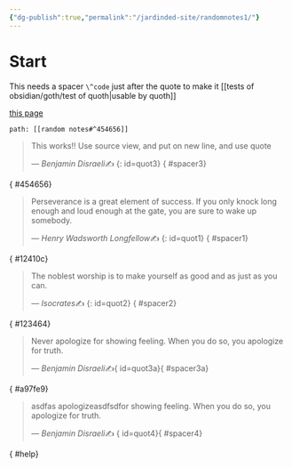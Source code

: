 ```yaml
---
{"dg-publish":true,"permalink":"/jardinded-site/randomnotes1/"}
---
```


# Start
This needs a spacer  `\^code` just after the quote to make it [[tests of obsidian/goth/test of quoth\|usable by quoth]]

[this page](https://jardingded.netlify.app/jardinded-site/randomnotes1/)

```quoth
path: [[random notes#^454656]]
```

> This works!! Use source view, and put on new line, and use quote
>
> &mdash; <cite>Benjamin Disraeli</cite>✍️ 
{: id=quot3}
{ #spacer3}

{ #454656}


> Perseverance is a great element of success. If you only knock long enough and loud enough at the gate, you are sure to wake up somebody.
>
> &mdash; <cite>Henry Wadsworth Longfellow</cite>✍️
{: id=quot1}
{ #spacer1}

{ #12410c}




> The noblest worship is to make yourself as good and as just as you can.
>
> &mdash; <cite>Isocrates</cite>✍️ 
{: id=quot2}
{ #spacer2}

{ #123464}



> Never apologize for showing feeling. When you do so, you apologize for truth.
>
> &mdash; <cite>Benjamin Disraeli</cite>✍️{ id=quot3a}{ #spacer3a}



{ #a97fe9}



> asdfas apologizeasdfsdfor showing feeling. When you do so, you apologize for truth.
>
> &mdash; <cite>Benjamin Disraeli</cite>✍️
> { id=quot4}{ #spacer4}

{ #help}

